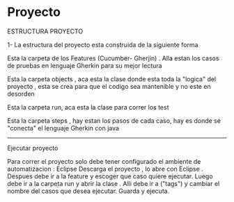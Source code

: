 # Proyecto
ESTRUCTURA PROYECTO

1- La estructura del proyecto esta construida de la siguiente forma

Esta la carpeta de los Features (Cucumber- Gherjin) . Alla estan los casos de pruebas en lenguaje Gherkin para su mejor lectura

Esta la carpeta objects , aca esta la clase donde esta toda la "logica" del proyecto , esta se crea para que el codigo sea mantenible y no este en desorden

Esta la carpeta run, aca esta la clase para correr los test

Esta la carpeta steps , hay estan los pasos de cada caso, hay es donde se "conecta" el lenguaje Gherkin con java 

-----------------------------------------------------------------------------------------------------------------
Ejecutar proyecto

Para correr el proyecto solo debe tener configurado el ambiente de automatizacion : Eclipse 
Descarga el proyecto , lo abre con Eclipse . Despues debe ir a la feature y escoger que caso quiere ejecutar. Luego debe ir a la carpeta run y abrir la clase . Alli debe ir a ("tags") y cambiar el nombre del casos que desea ejecutar. Guarda y ejecuta.
